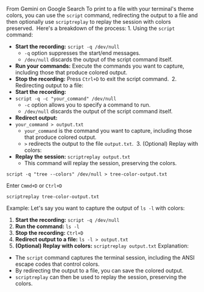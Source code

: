 From Gemini on Google Search
To print to a file with your terminal\'s theme colors\, you can use the `script` command\, redirecting the output to a file and then optionally use `scriptreplay` to replay the session with colors preserved\. 
Here\'s a breakdown of the process\:
1\. Using the `script` command\:
* **Start the recording\:** `script -q /dev/null`
    * `-q` option suppresses the start\/end messages\.
    * `/dev/null` discards the output of the script command itself\.
* **Run your commands\:** Execute the commands you want to capture\, including those that produce colored output\.
* **Stop the recording\:** Press `Ctrl+D` to exit the script command\. 
2\. Redirecting output to a file\:
* **Start the recording\:**
* `script -q -c "your_command" /dev/null`
    * `-c` option allows you to specify a command to run\.
    * `/dev/null` discards the output of the script command itself\.
* **Redirect output\:**
* `your_command > output.txt`
    * `your_command` is the command you want to capture\, including those that produce colored output\.
    * `>` redirects the output to the file `output.txt`\. 
3\. \(Optional\) Replay with colors\:
* **Replay the session\:** `scriptreplay output.txt`
    * This command will replay the session\, preserving the colors\. 
```warp-runnable-command
script -q "tree --colors" /dev/null > tree-color-output.txt

```
Enter `Cmmd+D` or `Ctrl+D`
```warp-runnable-command
scriptreplay tree-color-output.txt

```
Example\:
Let\'s say you want to capture the output of `ls -l` with colors\: 
1. **Start the recording\:** `script -q /dev/null`
2. **Run the command\:** `ls -l`
3. **Stop the recording\:** `Ctrl+D`
4. **Redirect output to a file\:** `ls -l > output.txt`
5. **\(Optional\) Replay with colors\:** `scriptreplay output.txt`
Explanation\:
* The `script` command captures the terminal session\, including the ANSI escape codes that control colors\.
* By redirecting the output to a file\, you can save the colored output\.
* `scriptreplay` can then be used to replay the session\, preserving the colors\. 
